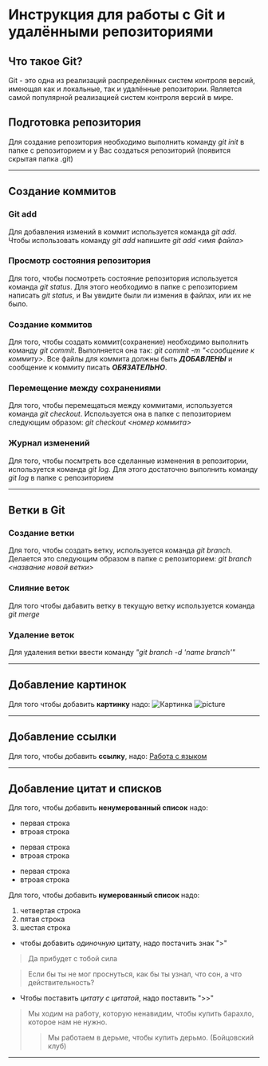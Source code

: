 # Инструкция для работы с Git и удалёнными репозиториями

## Что такое Git?
Git - это одна из реализаций распределённых систем контроля версий, имеющая как и локальные, так и удалённые репозитории. Является самой популярной реализацией систем контроля версий в мире.

## Подготовка репозитория
Для создание репозитория необходимо выполнить команду *git init*  в папке с репозиторием и у Вас создаться репозиторий (появится скрытая папка .git)

---
## Создание коммитов

### Git add
Для добавления измений в коммит используется команда *git add*. Чтобы использовать команду *git add* напишите *git add <имя файла>*

### Просмотр состояния репозитория
Для того, чтобы посмотреть состояние репозитория используется команда *git status*. Для этого необходимо в папке с репозиторием написать *git status*, и Вы увидите были ли измения в файлах, или их не было.

### Создание коммитов
Для того, чтобы создать коммит(сохранение) необходимо выполнить команду *git commit*. Выполняется она так: *git commit -m "<сообщение к коммиту>*. Все файлы для коммита должны быть ***ДОБАВЛЕНЫ*** и сообщение к коммиту писать ***ОБЯЗАТЕЛЬНО***.

### Перемещение между сохранениями
Для того, чтобы перемещаться между коммитами, используется команда *git checkout*. Используется она в папке с пепозиторием следующим образом: *git checkout <номер коммита>*

### Журнал изменений
Для того, чтобы посмтреть все сделанные изменения в репозитории, используется команда *git log*. Для этого достаточно выполнить команду *git log* в папке с репозиторием

---
## Ветки в Git

### Создание ветки

Для того, чтобы создать ветку, используется команда *git branch*. Делается это следующим образом в папке с репозиторием: *git branch <название новой ветки>*

### Слияние веток

Для того чтобы дабавить ветку в текущую ветку используется команда *git merge <name branch>*

### Удаление веток
Для удаления ветки ввести команду *"git branch -d 'name branch'"*

---
## Добавление картинок
Для того чтобы добавить **картинку** надо: 
![Картинка](https://static.tildacdn.com/tild6365-3833-4231-b931-373730316430/baikal_1.jpg)
![picture](https://fun-cats.ru/wp-content/uploads/2/9/d/29d7df2bf153b909e1dba4142a2bc4e6.jpeg)

---
## Добавление ссылки
Для того, чтобы добавить **ссылку**, надо: [Работа с языком](https://yandex.ru/turbo/lifehacker.ru/s/chto-takoe-markdown/)

--- 
## Добавление цитат и списков
Для того, чтобы добавить **ненумерованный список** надо:
* первая строка
* втроая строка
- первая строка
- втроая строка
+ первая строка
+ втроая строка

Для того, чтобы добавить **нумерованный список** надо:
1. четвертая строка
2. пятая строка
3. шестая строка

* чтобы добавить *одиночную* цитату, надо постачить знак ">"
>Да прибудет с тобой сила

>Если бы ты не мог проснуться, как бы ты узнал, что сон, а что действительность?

* Чтобы поставить *цитату с цитатой*, надо поставить ">>"

> Мы ходим на работу, которую ненавидим, чтобы купить барахло, которое нам не нужно.
>> Мы работаем в дерьме, чтобы купить дерьмо. (Бойцовский клуб)
---